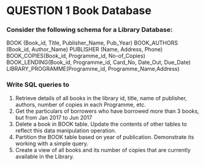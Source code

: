 # QUESTION 1 Book Database 
### Consider the following schema for a Library Database:
BOOK (Book_id, Title, Publisher_Name, Pub_Year)
BOOK_AUTHORS (Book_id, Author_Name)
PUBLISHER (Name, Address, Phone)
BOOK_COPIES(Book_id, Programme_id, No-of_Copies)
BOOK_LENDING(Book_id, Programme_id, Card_No, Date_Out, Due_Date)
LIBRARY_PROGRAMME(Programme_id, Programme_Name,Address)
### Write SQL queries to
1. Retrieve details of all books in the library id, title, name of publisher, authors,
number of copies in each Programme, etc.
2. Get the particulars of borrowers who have borrowed more than 3 books, but from
Jan 2017 to Jun 2017
3. Delete a book in BOOK table. Update the contents of other tables to reflect this data
manipulation operation.
4. Partition the BOOK table based on year of publication. Demonstrate its working
with a simple query.
5. Create a view of all books and its number of copies that are currently available in
the Library.